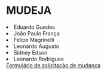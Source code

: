 # MUDEJA


<li>
  Eduardo Guedes
  </li>
  <li>
  João Paulo França
  </li>
  <li>
  Felipe Magrinelli
  </li>
  <li>
  Leonardo Augusto
  </li>
  <li>
  Sidney Edson
  </li>
  <li>
  Leonardo Rodrigues
</li>
<a
  href="https://forms.gle/N2Da1hjN9WERUp4s7">
  Formulário de solicitação de mudança
 </a>
